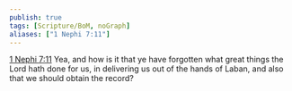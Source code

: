 ```yaml
---
publish: true
tags: [Scripture/BoM, noGraph]
aliases: ["1 Nephi 7:11"]
---
```

[1 Nephi 7:11](https://churchofjesuschrist.org/study/scriptures/bofm/1-ne/7?lang=eng&id=p11#p11) Yea, and how is it that ye have forgotten what great things the Lord hath done for us, in delivering us out of the hands of Laban, and also that we should obtain the record?
